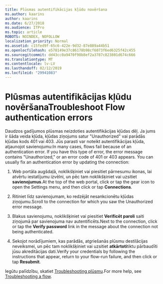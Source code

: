 ```yaml
---
title: Plūsmas autentifikācijas kļūdu novēršana
ms.author: kaarins
author: kaarins
ms.date: 6/27/2018
ms.audience: ITPro
ms.topic: article
ROBOTS: NOINDEX, NOFOLLOW
localization_priority: Normal
ms.assetid: c15fed9f-65c6-422e-9d32-87e889a44b51
ms.openlocfilehash: e578149e37c86178b98cf6073f6ed6325f42c455
ms.sourcegitcommit: dd43cc0a9470f98b8ef2a3787c823801d674c666
ms.translationtype: MT
ms.contentlocale: lv-LV
ms.lasthandoff: 02/12/2019
ms.locfileid: "29941083"
---
```

# <a name="troubleshoot-flow-authentication-errors"></a><span data-ttu-id="b3700-102">Plūsmas autentifikācijas kļūdu novēršana</span><span class="sxs-lookup"><span data-stu-id="b3700-102">Troubleshoot Flow authentication errors</span></span>

<span data-ttu-id="b3700-p101">Daudzos gadījumos plūsmas neizdoties autentifikācijas kļūdas dēļ. Ja jums ir šāda veida kļūda, kļūdas ziņojums satur "Unauthorized" vai parādās kļūdas kods 401 vai 403. Jūs parasti var noteikt autentifikācijas kļūda, atjaunojot savienojumu:</span><span class="sxs-lookup"><span data-stu-id="b3700-p101">In many cases, flows fail because of an authentication error. If you have this type of error, the error message contains "Unauthorized," or an error code of 401 or 403 appears. You can usually fix an authentication error by updating the connection:</span></span>
  
1. <span data-ttu-id="b3700-106">Web portāla augšdaļā, noklikšķiniet vai piesitiet pārnesumu ikonas, lai atvērtu iestatījumu izvēlni, un pēc tam noklikšķiniet vai uzsitiet **savienojumus**.</span><span class="sxs-lookup"><span data-stu-id="b3700-106">At the top of the web portal, click or tap the gear icon to open the Settings menu, and then click or tap **Connections**.</span></span>
    
2. <span data-ttu-id="b3700-107">Ritiniet līdz savienojumam, ko redzējāt nesankcionētu kļūdas ziņojumu.</span><span class="sxs-lookup"><span data-stu-id="b3700-107">Scroll to the connection for which you saw the Unauthorized error message.</span></span>
    
3. <span data-ttu-id="b3700-108">Blakus savienojumu, noklikšķiniet vai piesitiet **Verificēt paroli** saiti ziņojumā par savienojuma nav autentificēts.</span><span class="sxs-lookup"><span data-stu-id="b3700-108">Next to the connection, click or tap the **Verify password** link in the message about the connection not being authenticated.</span></span> 
    
4. <span data-ttu-id="b3700-109">Sekojot norādījumiem, kas parādās, atgriešanās plūsmu destilācijas neveiksmei, un pēc tam noklikšķiniet vai uzsitiet **atkārtoti**tiktu pārbaudīti jūsu akreditācijas dati.</span><span class="sxs-lookup"><span data-stu-id="b3700-109">Verify your credentials by following the instructions that appear, return to your flow-run failure, and then click or tap **Resubmit**.</span></span>
    
<span data-ttu-id="b3700-110">Iegūtu palīdzību, skatiet [Troubleshooting plūsmu](https://go.microsoft.com/fwlink/?linkid=872110).</span><span class="sxs-lookup"><span data-stu-id="b3700-110">For more help, see [Troubleshooting a flow](https://go.microsoft.com/fwlink/?linkid=872110).</span></span>
  

